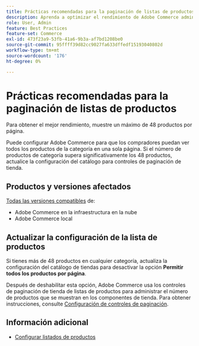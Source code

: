 ```yaml
---
title: Prácticas recomendadas para la paginación de listas de productos
description: Aprenda a optimizar el rendimiento de Adobe Commerce administrando la cantidad de productos que se muestran en cada página del catálogo de tiendas.
role: User, Admin
feature: Best Practices
feature-set: Commerce
exl-id: 473f23a9-53fb-41a6-9b3a-af7bd1208be0
source-git-commit: 95ffff39d82cc9027fa633dffedf15193040802d
workflow-type: tm+mt
source-wordcount: '176'
ht-degree: 0%

---
```


# Prácticas recomendadas para la paginación de listas de productos

Para obtener el mejor rendimiento, muestre un máximo de 48 productos por página.

Puede configurar Adobe Commerce para que los compradores puedan ver todos los productos de la categoría en una sola página. Si el número de productos de categoría supera significativamente los 48 productos, actualice la configuración del catálogo para controles de paginación de tienda.

## Productos y versiones afectados

[Todas las versiones compatibles](../../../release/versions.md) de:

- Adobe Commerce en la infraestructura en la nube
- Adobe Commerce local

## Actualizar la configuración de la lista de productos

Si tienes más de 48 productos en cualquier categoría, actualiza la configuración del catálogo de tiendas para desactivar la opción **Permitir todos los productos por página**.

Después de deshabilitar esta opción, Adobe Commerce usa los controles de paginación de tienda de listas de productos para administrar el número de productos que se muestran en los componentes de tienda. Para obtener instrucciones, consulte [Configuración de controles de paginación](https://experienceleague.adobe.com/docs/commerce-admin/catalog/catalog/navigation/navigation-product-listings.html#configure-the-pagination-controls).

## Información adicional

- [Configurar listados de productos](https://experienceleague.adobe.com/docs/commerce-admin/catalog/catalog/navigation/navigation-product-listings.html)
